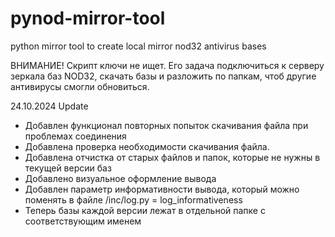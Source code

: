 # pynod-mirror-tool
python mirror tool  to create local mirror nod32 antivirus bases

ВНИМАНИЕ! Скрипт ключи не ищет. Его задача подключиться к серверу зеркала баз NOD32, скачать базы и разложить
по папкам, чтоб другие антивирусы смогли обновиться.

24.10.2024 Update
+ Добавлен функционал повторных попыток скачивания файла при проблемах соединения
+ Добавлена проверка необходимости скачивания файла.
+ Добавлена отчистка от старых файлов и папок, которые не нужны в текущей версии баз
+ Добавлено визуальное оформление вывода
+ Добавлен параметр информативности вывода, который можно поменять в файле /inc/log.py = log_informativeness
+ Теперь базы каждой версии лежат в отдельной папке с соответствующим именем
